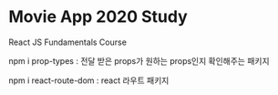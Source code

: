 # Movie App 2020 Study

React JS Fundamentals Course

npm i prop-types : 전달 받은 props가 원하는 props인지 확인해주는 패키지

npm i react-route-dom : react 라우트 패키지